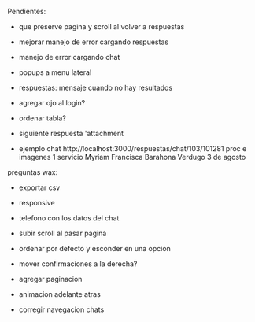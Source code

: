 Pendientes:

- que preserve pagina y scroll al volver a respuestas
- mejorar manejo de error cargando respuestas
- manejo de error cargando chat
- popups a menu lateral
- respuestas: mensaje cuando no hay resultados

- agregar ojo al login?
- ordenar tabla?
- siguiente respuesta
'attachment

- ejemplo chat http://localhost:3000/respuestas/chat/103/101281
proc e imagenes 1 servicio Myriam Francisca Barahona Verdugo
3 de agosto

preguntas wax: 
- exportar csv 
- responsive

- telefono con los datos del chat
- subir scroll al pasar pagina
- ordenar por defecto y esconder en una opcion
- mover confirmaciones a la derecha?
- agregar paginacion
- animacion adelante atras
- corregir navegacion chats